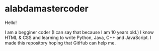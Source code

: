 # alabdamastercoder

Hello!

I am a begginer coder (I can say that because I am 10 years old.) I know HTML & CSS and learning to write Python, Java, C++ and JavaScript. I made this repository hoping that GitHub can help me.
